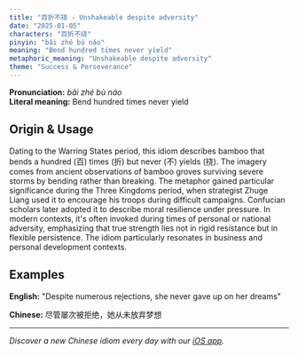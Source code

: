 ```yaml
---
title: "百折不挠 - Unshakeable despite adversity"
date: "2025-01-05"
characters: "百折不挠"
pinyin: "bǎi zhé bù náo"
meaning: "Bend hundred times never yield"
metaphoric_meaning: "Unshakeable despite adversity"
theme: "Success & Perseverance"
---
```


**Pronunciation:** *bǎi zhé bù náo*  
**Literal meaning:** Bend hundred times never yield

## Origin & Usage

Dating to the Warring States period, this idiom describes bamboo that bends a hundred (百) times (折) but never (不) yields (挠). The imagery comes from ancient observations of bamboo groves surviving severe storms by bending rather than breaking. The metaphor gained particular significance during the Three Kingdoms period, when strategist Zhuge Liang used it to encourage his troops during difficult campaigns. Confucian scholars later adopted it to describe moral resilience under pressure. In modern contexts, it's often invoked during times of personal or national adversity, emphasizing that true strength lies not in rigid resistance but in flexible persistence. The idiom particularly resonates in business and personal development contexts.

## Examples

**English:** "Despite numerous rejections, she never gave up on her dreams"

**Chinese:** 尽管屡次被拒绝，她从未放弃梦想

---

*Discover a new Chinese idiom every day with our [iOS app](https://apps.apple.com/us/app/daily-chinese-idioms/id6740611324).*
